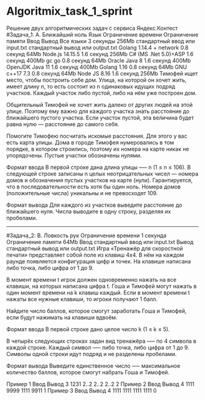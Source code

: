 # Algoritmix_task_1_sprint
Решение двух алгоритмических задач с сервиса Яндекс.Контест
#Задача_1:
A. Ближайший ноль
Язык	Ограничение времени	Ограничение памяти	Ввод	Вывод
Все языки	3 секунды	256Mb	стандартный ввод или input.txt	стандартный вывод или output.txt
Golang 1.14.4 + network	0.8 секунд	64Mb
Node.js 14.15.5	1.6 секунд	256Mb
C# (MS .Net 5.0)+ASP	1.6 секунд	400Mb
gc go	0.8 секунд	64Mb
Oracle Java 8	1.6 секунд	400Mb
OpenJDK Java 11	1.6 секунд	400Mb
Golang 1.16	0.8 секунд	64Mb
GNU c++17 7.3	0.8 секунд	64Mb
Node JS 8.16	1.6 секунд	256Mb
Тимофей ищет место, чтобы построить себе дом. Улица, на которой он хочет жить, имеет длину n, то есть состоит из n одинаковых идущих подряд участков. Каждый участок либо пустой, либо на нём уже построен дом.

Общительный Тимофей не хочет жить далеко от других людей на этой улице. Поэтому ему важно для каждого участка знать расстояние до ближайшего пустого участка. Если участок пустой, эта величина будет равна нулю — расстояние до самого себя.

Помогите Тимофею посчитать искомые расстояния. Для этого у вас есть карта улицы. Дома в городе Тимофея нумеровались в том порядке, в котором строились, поэтому их номера на карте никак не упорядочены. Пустые участки обозначены нулями.

Формат ввода
В первой строке дана длина улицы —– n (1 ≤ n ≤ 106). В следующей строке записаны n целых неотрицательных чисел — номера домов и обозначения пустых участков на карте (нули). Гарантируется, что в последовательности есть хотя бы один ноль. Номера домов (положительные числа) уникальны и не превосходят 109.

Формат вывода
Для каждого из участков выведите расстояние до ближайшего нуля. Числа выводите в одну строку, разделяя их пробелами.
__________________________________________________________________________________________________________________________________________________________
#Задача_2:
B. Ловкость рук
Ограничение времени	1 секунда
Ограничение памяти	64Mb
Ввод	стандартный ввод или input.txt
Вывод	стандартный вывод или output.txt
Игра «Тренажёр для скоростной печати» представляет собой поле из клавиш 4x4. В нём на каждом раунде появляется конфигурация цифр и точек. На клавише написана либо точка, либо цифра от 1 до 9.

В момент времени t игрок должен одновременно нажать на все клавиши, на которых написана цифра t. Гоша и Тимофей могут нажать в один момент времени на k клавиш каждый. Если в момент времени t нажаты все нужные клавиши, то игроки получают 1 балл.

Найдите число баллов, которое смогут заработать Гоша и Тимофей, если будут нажимать на клавиши вдвоём.



Формат ввода
В первой строке дано целое число k (1 ≤ k ≤ 5).

В четырёх следующих строках задан вид тренажёра –— по 4 символа в каждой строке. Каждый символ —– либо точка, либо цифра от 1 до 9. Символы одной строки идут подряд и не разделены пробелами.

Формат вывода
Выведите единственное число –— максимальное количество баллов, которое смогут набрать Гоша и Тимофей.

Пример 1
Ввод	Вывод
3
1231
2..2
2..2
2..2
2
Пример 2
Ввод	Вывод
4
1111
9999
1111
9911
1
Пример 3
Ввод	Вывод
4
1111
1111
1111
1111
0
